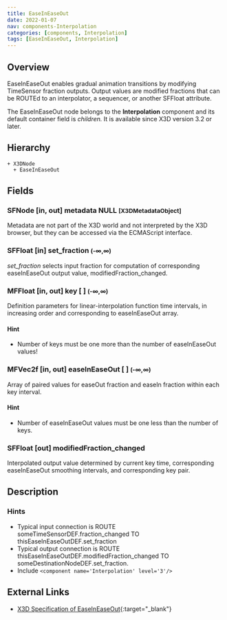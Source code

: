 ```yaml
---
title: EaseInEaseOut
date: 2022-01-07
nav: components-Interpolation
categories: [components, Interpolation]
tags: [EaseInEaseOut, Interpolation]
---
```

<style>
.post h3 {
  word-spacing: 0.2em;
}
</style>

## Overview

EaseInEaseOut enables gradual animation transitions by modifying TimeSensor fraction outputs. Output values are modified fractions that can be ROUTEd to an interpolator, a sequencer, or another SFFloat attribute.

The EaseInEaseOut node belongs to the **Interpolation** component and its default container field is *children.* It is available since X3D version 3.2 or later.

## Hierarchy

```
+ X3DNode
  + EaseInEaseOut
```

## Fields

### SFNode [in, out] **metadata** NULL <small>[X3DMetadataObject]</small>

Metadata are not part of the X3D world and not interpreted by the X3D browser, but they can be accessed via the ECMAScript interface.

### SFFloat [in] **set_fraction** <small>(-∞,∞)</small>

*set_fraction* selects input fraction for computation of corresponding easeInEaseOut output value, modifiedFraction_changed.

### MFFloat [in, out] **key** [ ] <small>(-∞,∞)</small>

Definition parameters for linear-interpolation function time intervals, in increasing order and corresponding to easeInEaseOut array.

#### Hint

- Number of keys must be one more than the number of easeInEaseOut values!

### MFVec2f [in, out] **easeInEaseOut** [ ] <small>(-∞,∞)</small>

Array of paired values for easeOut fraction and easeIn fraction within each key interval.

#### Hint

- Number of easeInEaseOut values must be one less than the number of keys.

### SFFloat [out] **modifiedFraction_changed**

Interpolated output value determined by current key time, corresponding easeInEaseOut smoothing intervals, and corresponding key pair.

## Description

### Hints

- Typical input connection is ROUTE someTimeSensorDEF.fraction_changed TO thisEaseInEaseOutDEF.set_fraction
- Typical output connection is ROUTE thisEaseInEaseOutDEF.modifiedFraction_changed TO someDestinationNodeDEF.set_fraction.
- Include `<component name='Interpolation' level='3'/>`

## External Links

- [X3D Specification of EaseInEaseOut](https://www.web3d.org/documents/specifications/19775-1/V4.0/Part01/components/interpolators.html#EaseInEaseOut){:target="_blank"}

